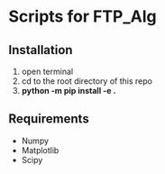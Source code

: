 # Scripts for FTP_Alg

## Installation
1. open terminal
1. cd to the root directory of this repo
1. **python -m pip install -e .**

## Requirements
- Numpy
- Matplotlib
- Scipy
